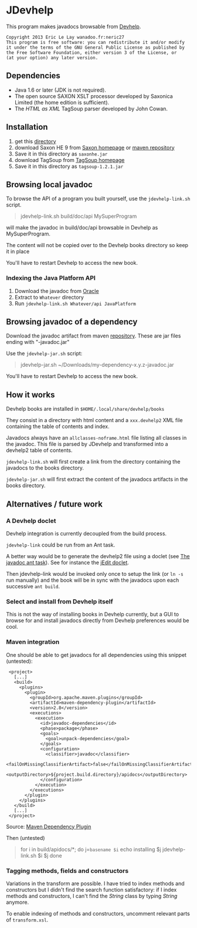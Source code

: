 # JDevhelp

This program makes javadocs browsable from
[Devhelp](https://wiki.gnome.org/Apps/Devhelp).


    Copyright 2013 Eric Le Lay wanadoo.fr:neric27
    This program is free software: you can redistribute it and/or modify
    it under the terms of the GNU General Public License as published by
    the Free Software Foundation, either version 3 of the License, or
    (at your option) any later version.

## Dependencies

 - Java 1.6 or later (JDK is not required).
 - The open source SAXON XSLT processor developed by Saxonica Limited 
   (the home edition is sufficient).
 - The *HTML as XML* TagSoup parser developed by John Cowan.

## Installation

1. get this [directory](https://github.com/elelay/JDevhelp/archive/master.zip)
2. download Saxon HE 9 from [Saxon homepage](http://saxon.sourceforge.net/)
   or [maven repository](http://search.maven.org/remotecontent?filepath=net/sf/saxon/Saxon-HE/9.5.1-3/Saxon-HE-9.5.1-3-compressed.jar)
3. Save it in this directory as `saxonhe.jar`
4. download TagSoup from [TagSoup homepage](http://ccil.org/~cowan/XML/tagsoup/#1.2.1)
5. Save it in this directory as `tagsoup-1.2.1.jar`

## Browsing local javadoc

To browse the API of a program you built yourself,
use the `jdevhelp-link.sh` script.

> jdevhelp-link.sh build/doc/api MySuperProgram

will make the javadoc in build/doc/api browsable
in Devhelp as MySuperProgram.

The content will not be copied over 
to the Devhelp books directory so keep it in place

You'll have to restart Devhelp to access the new book.

### Indexing the Java Platform API

 1. Download the javadoc from [Oracle](http://www.oracle.com/technetwork/java/javase/documentation/java-se-7-doc-download-435117.html)
 2. Extract to `Whatever` directory
 3. Run `jdevhelp-link.sh Whatever/api JavaPlatform`


## Browsing javadoc of a dependency

Download the javadoc artifact from
maven [repository](http://search.maven.org).
These are jar files ending with "-javadoc.jar"

Use the `jdevhelp-jar.sh` script:

> jdevhelp-jar.sh ~/Downloads/my-dependency-x.y.z-javadoc.jar

You'll have to restart Devhelp to access the new book.

## How it works

Devhelp books are installed in `$HOME/.local/share/devhelp/books`

They consist in a directory with html content and a `xxx.devhelp2` XML file
containing the table of contents and index.

Javadocs always have an `allclasses-noframe.html` file
listing all classes in the javadoc. This file is parsed
by JDevhelp and transformed into a devhelp2 table of contents.

`jdevhelp-link.sh` will first create a link from the directory
containing the javadocs to the books directory.

`jdevhelp-jar.sh` will first extract the content of the javadocs artifacts
in the books directory.

## Alternatives / future work


### A Devhelp doclet

Devhelp integration is currently decoupled from the build process.

`jdevhelp-link` could be run from an Ant task.

A better way would be to generate the devhelp2 file using a doclet (see
[The javadoc ant task](http://ant.apache.org/manual/Tasks/javadoc.html)).
See for instance the [jEdit doclet](http://jedit.svn.sourceforge.net/viewvc/jedit/jEdit/trunk/doclet/GenerateTocXML.java?view=markup).

Then jdevhelp-link would be invoked only once to setup the link (or `ln -s` run
manually) and the book will be in sync with the javadocs upon each successive
`ant build`.

### Select and install from Devhelp itself

This is not the way of installing books in Devhelp currently, but a GUI to
browse for and install javadocs directly from Devhelp preferences would be cool.


### Maven integration

One should be able to get javadocs for all dependencies using this snippet (untested):

     <project>
       [...]
       <build>
         <plugins>
           <plugin>
             <groupId>org.apache.maven.plugins</groupId>
             <artifactId>maven-dependency-plugin</artifactId>
             <version>2.8</version>
             <executions>
               <execution>
                 <id>javadoc-dependencies</id>
                 <phase>package</phase>
                 <goals>
                   <goal>unpack-dependencies</goal>
                 </goals>
                 <configuration>
                   <classifier>javadoc</classifier>
                   <failOnMissingClassifierArtifact>false</failOnMissingClassifierArtifact>
                   <outputDirectory>${project.build.directory}/apidocs</outputDirectory>
                 </configuration>
               </execution>
             </executions>
           </plugin>
         </plugins>
       </build>
       [...]
     </project>
Source: [Maven Dependency Plugin](http://maven.apache.org/plugins/maven-dependency-plugin/examples/using-dependencies-sources.html)

Then (untested)
> for i in build/apidocs/*; do
> j=`basename $i`
> echo installing $j
> jdevhelp-link.sh $i $j
> done

### Tagging methods, fields and constructors

Variations in the transform are possible. I have tried to index methods and
constructors but I didn't find the search function satisfactory:
if I index methods and constructors, 
I can't find the *String* class by typing *String* anymore.

To enable indexing of methods and constructors, uncomment relevant parts of
`transform.xsl`.
